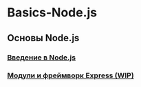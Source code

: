 # Basics-Node.js

## Основы Node.js
### [Введение в Node.js](Lesson1/index.js)
### [Модули и фреймворк Express (WIP)](Lesson2/index.js)